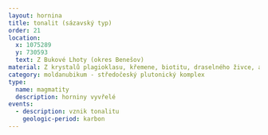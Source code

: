 ```yaml
---
layout: hornina
title: tonalit (sázavský typ)
order: 21
location:
  x: 1075289
  y: 730593
  text: Z Bukové Lhoty (okres Benešov)
material: Z krystalů plagioklasu, křemene, biotitu, draselného živce, amfibolu a malého množství dalších minerálů.
category: moldanubikum - středočeský plutonický komplex
type:
  name: magmatity
  description: horniny vyvřelé
events:
  - description: vznik tonalitu
    geologic-period: karbon
---
```


